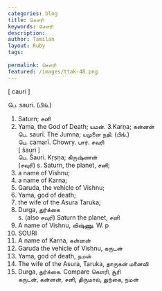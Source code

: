 ```yaml
---
categories: blog
title: சௌரி
keywords: சௌரி
description: 
author: Tamilan
layout: Ruby
tags: 
 
permalink: சௌரி
featured: /images/ttak-48.png
---
```

  
[ cauri ]  
  
பெ. sauri. (பிங்.)  
1. Saturn; சனி  
2. Yama, the God of Death; யமன். 3.Karṇa; கன்னன்  
பெ. saurī. The Jumna; யமுனை நதி. (பிங்.)  
பெ. camarī. Chowry. பார். சவரி  
[ šauri ]  
பெ. Šauri. Kṛṣṇa; கிருஷ்ணன்  
(சவுரி) s. Saturn, the planet, சனி;  
2. a name of Vishnu;  
3. a name of Karna;  
4. Garuda, the vehicle of Vishnu;  
5. Yama, god of death;  
6. the wife of the Asura Taruka;  
7. Durga, துர்க்கை  
s. (also சவுரி) Saturn the planet, சனி  
2. A name of Vishnu, விஷ்ணு. W. p  
847. SOURI  
3. A name of Karna, கன்னன்  
4. Garuda the vehicle of Vishnu, கருடன்  
5. Yama, god of death, நமன்  
6. The wife of the Asura, Taruka, தாருகன் மனைவி  
7. Durga, துர்க்கை. Compare கௌரி, சூரி  
கருடன், கன்னன், சனி, திருமால், துற்கை, நமன்